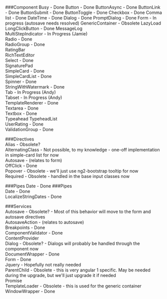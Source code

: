 ###Component
Busy - Done
Button - Done
ButtonAsync - Done
ButtonLink - Done
ButtonSubmit - Done
ButtonToggle - Done
Checkbox - Done
Comma list - Done
DateTime - Done
Dialog - Done
PromptDialog - Done
Form - In progress (autosave needs resolved)
GenericContainer - Obsolete
LazyLoad
LongClickButton - Done
MessageLog  
MultiStepIndicator - In Progress (Jamie)  
Radio - Done  
RadioGroup - Done   
RatingBar  
RichTextEditor  
Select - Done  
SignaturePad  
SimpleCard - Done  
SimpleCardList - Done  
Spinner - Done  
StringWithWatermark - Done  
Tab - In Progress (Andy)  
Tabset - In Progress (Andy)  
TemplateRenderer - Done  
Textarea - Done  
Textbox - Done  
Typeahead 
TypeheadList  
UserRating - Done  
ValidationGroup - Done  

###Directives  
Alias - Obsolete?  
AlternatingClass - Not possible, to my knowledge - one-off implementation in simple-card list for now  
Autosave - (relates to form)  
OffClick - Done  
Popover - Obsolete - we'll just use ng2-bootstrap tooltip for now  
Required - Obsolete - handled in the base input classes now  

###Pipes
Date - Done
###Pipes  
Date - Done  
LocalizeStringDates - Done


###Services  
Autosave - Obsolete? - Most of this behavior will move to the form and autosave directives  
AutosaveAction - (relates to autosave)  
Breakpoints - Done  
ComponentValidator - Done  
ContentProvider  
Dialog - Obsolete? - Dialogs will probably be handled through the component now  
DocumentWrapper - Done  
Form - Done  
Jquery - Hopefully not really needed  
ParentChild - Obsolete - this is very angular 1 specific. May be needed during the upgrade, but we'll just upgrade it if needed  
Promise  
TemplateLoader - Obsolete - this is used for the generic container  
WindowWrapper - Done  
